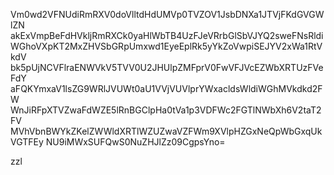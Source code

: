 Vm0wd2VFNUdiRmRXV0doVlltdHdUMVp0TVZOV1JsbDNXa1JTVjFKdGVGWlZN
akExVmpBeFdHVkljRmRXCk0yaHlWbTB4UzFJeVRrbGlSbVJYQ2sweFNsRldi
WGhoVXpKT2MxZHVSbGRpUmxwd1EyeEplRk5yYkZoVwpiSEJYV2xWa1RtVkdV
bk5pUjNCVFlraENWVkV5TVV0U2JHUlpZMFprV0FwVFJVcEZWbXRTUzFVeFdY
aFQKYmxaV1lsZG9WRlJVUWt0aU1VVjVUVlprYWxacldsWldiWGhMVkdkd2FW
WnJiRFpXTVZwaFdWZE5lRnBGClpHa0tVa1p3VDFWc2FGTlNWbXh6V2taT2FV
MVhVbnBWYkZKelZWWldXRTlWZUZwaVZFWm9XVlpHZGxNeQpWbGxqUkVGTFEy
NU9iMWxSUFQwS0NuZHJlZz09CgpsYno=

zzl